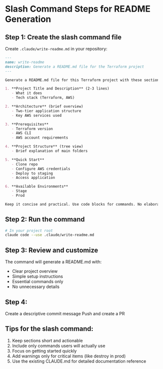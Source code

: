 # Slash Command Steps for README Generation

## Step 1: Create the slash command file
Create `.claude/write-readme.md` in your repository:

```markdown
---
name: write-readme
description: Generate a README.md file for the Terraform project
---

Generate a README.md file for this Terraform project with these sections:

1. **Project Title and Description** (2-3 lines)
   - What it does
   - Tech stack (Terraform, AWS)

2. **Architecture** (brief overview)
   - Two-tier application structure
   - Key AWS services used

3. **Prerequisites**
   - Terraform version
   - AWS CLI
   - AWS account requirements

4. **Project Structure** (tree view)
   - Brief explanation of main folders

5. **Quick Start**
   - Clone repo
   - Configure AWS credentials
   - Deploy to staging
   - Access application

6. **Available Environments**
   - Stage
   - Prod

Keep it concise and practical. Use code blocks for commands. No elaborate explanations.
```

## Step 2: Run the command
```bash
# In your project root
claude code --use .claude/write-readme.md
```

## Step 3: Review and customize
The command will generate a README.md with:
- Clear project overview
- Simple setup instructions  
- Essential commands only
- No unnecessary details


## Step 4: 
Create a descriptive commit message
Push and create a PR


## Tips for the slash command:
1. Keep sections short and actionable
2. Include only commands users will actually use
3. Focus on getting started quickly
4. Add warnings only for critical items (like destroy in prod)
5. Use the existing CLAUDE.md for detailed documentation reference